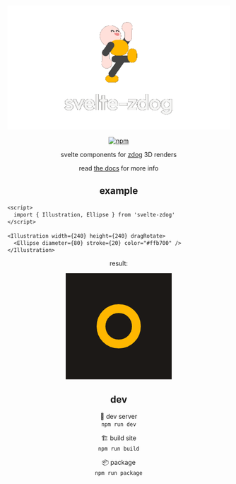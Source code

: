 <div align="center">

![svelte-zdog](static/img/header-alpha.png)

[![npm](https://img.shields.io/badge/npm-svelte--zdog-222?style=flat-square&logo=npm)](https://npm.im/svelte-zdog)

svelte components for [zdog](https://zzz.dog) 3D renders

read [the docs](https://carlos-aguilar.com/svelte-zdog) for more info

## example

</div>

```svelte
<script>
  import { Illustration, Ellipse } from 'svelte-zdog'
</script>

<Illustration width={240} height={240} dragRotate>
  <Ellipse diameter={80} stroke={20} color="#ffb700" />
</Illustration>
```

<div align="center">

result:

![example](static/img/example.png)

## dev

🚧 dev server  
`npm run dev`

🏗 build site  
`npm run build`

📦 package  
`npm run package`

</div>

